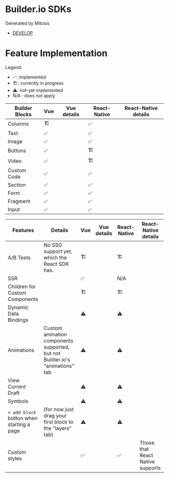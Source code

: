 # Builder.io SDKs

Generated by Mitosis

- [DEVELOP](./DEVELOP.md)

# Feature Implementation

Legend:

- ✅: implemented
- 🏗: currently in progress
- ⚠️: not-yet implemented
- N/A : does not apply

| Builder Blocks | Vue | Vue details | React-Native | React-Native details |
| -------------- | --- | ----------- | ------------ | -------------------- |
| Columns        | 🏗   |             | ✅           |                      |
| Text           | ✅  |             | ✅           |                      |
| Image          | ✅  |             | ✅           |                      |
| Buttons        | ✅  |             | 🏗            |                      |
| Video          | ✅  |             | 🏗            |                      |
| Custom Code    | ✅  |             | ✅           |                      |
| Section        | ✅  |             | ✅           |                      |
| Form           | ✅  |             | ✅           |                      |
| Fragment       | ✅  |             | ✅           |                      |
| Input          | ✅  |             | ✅           |                      |

| Features                                  | Details                                                                      | Vue | Vue details | React-Native | React-Native details             |
| ----------------------------------------- | ---------------------------------------------------------------------------- | --- | ----------- | ------------ | -------------------------------- |
| A/B Tests                                 | No SSG support yet, which the React SDK has.                                 | 🏗   |             | 🏗            |                                  |
| SSR                                       |                                                                              | ✅  |             | N/A          |                                  |
| Children for Custom Components            |                                                                              | 🏗   |             | 🏗            |                                  |
| Dynamic Data Bindings                     |                                                                              | ⚠️  |             | ⚠️           |                                  |
| Animations                                | Custom animation components supported, but not Builder.io's "animations" tab | ⚠️  |             | ⚠️           |                                  |
| View Current Draft                        |                                                                              | ⚠️  |             | ⚠️           |                                  |
| Symbols                                   |                                                                              | ⚠️  |             | ⚠️           |                                  |
| `+ add block` button when starting a page | (for now just drag your first block to the "layers" tab)                     | ⚠️  |             | ⚠️           |                                  |
| Custom styles                             |                                                                              | ✅  |             | ✅           | Those that React Native supports |
